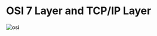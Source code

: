 # OSI 7 Layer and TCP/IP Layer
![osi](https://github.com/user-attachments/assets/b466e48b-5b31-4803-b317-a5f01fad81ad)
